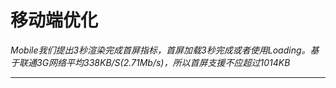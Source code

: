 # 移动端优化

*Mobile我们提出3秒渲染完成首屏指标，首屏加载3秒完成或者使用Loading。基于联通3G网络平均338KB/S(2.71Mb/s)，所以首屏支援不应超过1014KB*

<hr/>
